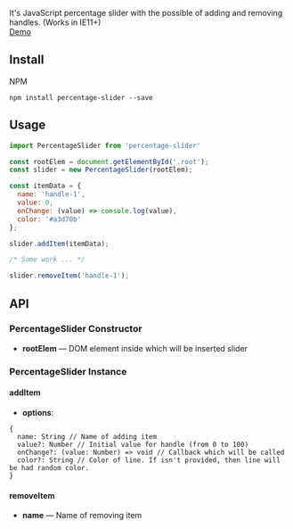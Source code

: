 It's JavaScript percentage slider with the possible of adding and removing handles. (Works in IE11+)<br>
[Demo](https://zarwlar.github.io/percentage-slider/)

Install
-------------

NPM
```
npm install percentage-slider --save
```

Usage
-------------

```javascript
import PercentageSlider from 'percentage-slider'

const rootElem = document.getElementById('.root');
const slider = new PercentageSlider(rootElem);

const itemData = {
  name: 'handle-1',
  value: 0,
  onChange: (value) => console.log(value),
  color: '#a3d70b'
};

slider.addItem(itemData);

/* Some work ... */

slider.removeItem('handle-1');
```

API
-------------
### PercentageSlider Constructor
- **rootElem** — DOM element inside which will be inserted slider
### PercentageSlider Instance
#### addItem
- **options**:
```
{
  name: String // Name of adding item
  value?: Number // Initial value for handle (from 0 to 100)
  onChange?: (value: Number) => void // Callback which will be called
  color?: String // Color of line. If isn't provided, then line will be had random color.
}
```

#### removeItem
- **name** — Name of removing item
